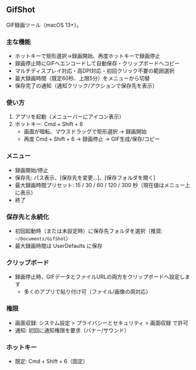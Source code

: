 ## GifShot

GIF録画ツール（macOS 13+）。

### 主な機能

- ホットキーで矩形選択→録画開始、再度ホットキーで録画停止
- 録画停止時にGIFへエンコードして自動保存・クリップボードへコピー
- マルチディスプレイ対応・高DPI対応・初回クリック不要の範囲選択
- 最大録画時間（既定60秒、上限5分）をメニューから切替
- 保存完了の通知（通知クリック/アクションで保存先を表示）

### 使い方

1) アプリを起動（メニューバーにアイコン表示）
2) ホットキー: Cmd + Shift + 6
   - 画面が暗転、マウスドラッグで矩形選択 → 録画開始
   - 再度 Cmd + Shift + 6 → 録画停止 → GIF生成/保存/コピー

### メニュー

- 録画開始/停止
- 保存先: パス表示、[保存先を変更…]、[保存フォルダを開く]
- 最大録画時間プリセット: 15 / 30 / 60 / 120 / 300 秒（現在値はメニュー上に表示）
- 終了

### 保存先と永続化

- 初回起動時（または未設定時）に保存先フォルダを選択（推奨: `~/Documents/GifShot`）
- 最大録画時間は UserDefaults に保存

### クリップボード

- 録画停止時、GIFデータとファイルURLの両方をクリップボードへ設定します
  - 多くのアプリで貼り付け可（ファイル/画像の両対応）

### 権限

- 画面収録: システム設定 > プライバシーとセキュリティ > 画面収録 で許可
- 通知: 初回に通知権限を要求（バナー/サウンド）

### ホットキー

- 既定: Cmd + Shift + 6（固定）
